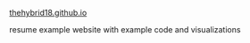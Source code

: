 [thehybrid18.github.io](https://thehybrid18.github.io/ty_sanyude)

resume example website with example code and visualizations 
